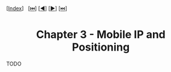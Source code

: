 <span id="back-to-top"/>

[[Index](./README.md)]&nbsp;&nbsp;
[[⏮️](./01%20-%20Wireless.md)]
[[◀️](./02%20-%20MANET%20and%20Routing.md)]
[[▶️](./04%20-%20Internet%20of%20Things.md)]
[[⏭️](./07%20-%205G%20and%20Mobile%20Edge%20Computing.md)]

<h1 align="center">Chapter 3 - Mobile IP and Positioning</h1>

TODO